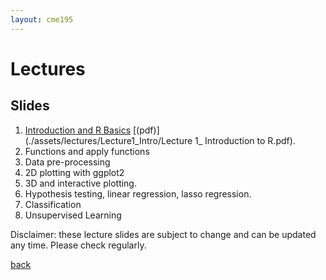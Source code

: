 ```yaml
---
layout: cme195
---
```


# [](#lectures) Lectures

## [](#slides) Slides

1. [Introduction and R Basics](./assets/lectures/Lecture1_Intro/Lecture1_Intro.html)
[(pdf)](./assets/lectures/Lecture1_Intro/Lecture 1_ Introduction to R.pdf).
2. Functions and apply functions
3. Data pre-processing
4. 2D plotting with ggplot2
5. 3D and interactive plotting.
6. Hypothesis testing, linear regression, lasso regression.
7. Classification
8. Unsupervised Learning


Disclaimer: these lecture slides are subject to change and can be updated
any time. Please check regularly.

[back](./)
